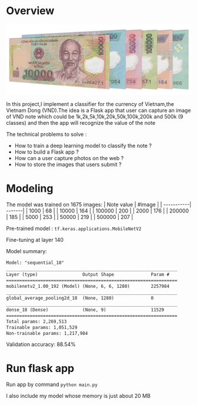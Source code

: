 # Overview

![](static/images/vnd.jpg)

In this project,I implement a classifier for the currency of Vietnam,the Vietnam Dong  (VND).The idea is a Flask app that user can capture an image of VND note which could be 1k,2k,5k,10k,20k,50k,100k,200k and 500k (9 classes) and then the app will recognize the value of the note

The technical problems to solve :
- How to train a deep learning model to classify the note ?
- How to build a Flask app ?
- How can a user capture photos on the web ?
- How to store the images that users submit ?

# Modeling
The model was trained on 1675 images:
| Note value | #image |
| -----------| -------|
|   1000     |  68    |
|   10000    |  164   |
|   100000   |  200   |
|   2000     |  176   |
|   200000   |  185   |
|   5000     |  253   |
|   50000    |  219   |
|   500000   |  207   |

Pre-trained model : `tf.keras.applications.MobileNetV2`

Fine-tuning at layer 140

Model summary:
```
Model: "sequential_18"
_________________________________________________________________
Layer (type)                 Output Shape              Param #   
=================================================================
mobilenetv2_1.00_192 (Model) (None, 6, 6, 1280)        2257984   
_________________________________________________________________
global_average_pooling2d_18  (None, 1280)              0         
_________________________________________________________________
dense_18 (Dense)             (None, 9)                 11529     
=================================================================
Total params: 2,269,513
Trainable params: 1,051,529
Non-trainable params: 1,217,984
```

Validation accuracy: 88.54%

# Run flask app
Run app by command `python main.py`

I also include my model whose memory is just about 20 MB
